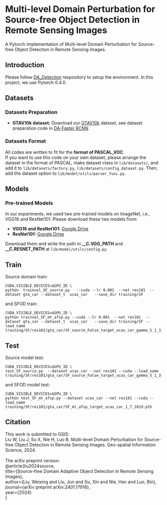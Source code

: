 # Multi-level Domain Perturbation for Source-free Object Detection in Remote Sensing Images
A Pytorch Implementation of Multi-level Domain Perturbation for Source-free Object Detection in Remote Sensing Images. 

## Introduction
Please follow [DA_Detection](https://github.com/VisionLearningGroup/DA_Detection.git) respository to setup the environment. In this project, we use Pytorch 0.4.0. 

## Datasets
### Datasets Preparation
* **GTAV10k dataset:** Download our [GTAV10k](https://drive.google.com/file/d/1dlGy5L7ko_I8qdPRTWhK5wc1Z-VXfK7a/view) dataset, see dataset preparation code in [DA-Faster RCNN](https://github.com/yuhuayc/da-faster-rcnn/tree/master/prepare_data).


### Datasets Format
All codes are written to fit for the **format of PASCAL_VOC**.  
If you want to use this code on your own dataset, please arrange the dataset in the format of PASCAL, make dataset class in ```lib/datasets/```, and add it to ```lib/datasets/factory.py```, ```lib/datasets/config_dataset.py```. Then, add the dataset option to ```lib/model/utils/parser_func.py```.

## Models
### Pre-trained Models
In our experiments, we used two pre-trained models on ImageNet, i.e., VGG16 and ResNet101. Please download these two models from:
* **VGG16 and ResNet101:** [Google Drive](https://drive.google.com/file/d/1KyZZi_GQq6x6PqO-3MKPC1OB5VlBIQx8/view?usp=sharing)
* **ResNet101:** [Google Drive](https://drive.google.com/file/d/1UuoXgslnA4Y-ZoyW0d2jViTkRl6HnHIC/view?usp=sharing)

Download them and write the path in **__C.VGG_PATH** and **__C.RESNET_PATH** at ```lib/model/utils/config.py```.

## Train
Source domain train:
```
CUDA_VISIBLE_DEVICES=$GPU_ID \
python  trainval_SF_source.py   --cuda --lr 0.001  --net res101  --dataset gta_car --dataset_t  ucas_car   --save_dir training/SF
```
and SFOD train:
```
CUDA_VISIBLE_DEVICES=$GPU_ID \
python trainval_SF_mt_afsp.py --cuda --lr 0.001  --net res101  --dataset gta_car --dataset_t  ucas_car   --save_dir training/SF --load_name training/SF/res101/gta_car/SF_source_False_target_ucas_car_gamma_5_1_3_9999.pth
```
## Test
Source model test:
```
CUDA_VISIBLE_DEVICES=$GPU_ID \
test_SF_source.py  --dataset ucas_car --net res101 --cuda --load_name training/SF/res101/gta_car/SF_source_False_target_ucas_car_gamma_5_1_3_9999.pth
```
and SFOD model test:
```
CUDA_VISIBLE_DEVICES=$GPU_ID \
python test_SF_mt_afsp.py --dataset ucas_car --net res101 --cuda --load_name training/SF/res101/gta_car/SF_mt_afsp_target_ucas_car_1_7_1019.pth
```
## Citation
This work is submitted to GSIS:<br>
Liu W, Liu J, Su X, Nie H, Luo B. Multi-level Domain Perturbation for Source-free Object Detection in Remote Sensing Images. Geo-spatial Information Science, 2024.<br>
<br>
The arXiv preprint version:<br>
@article{liu2024source,<br>
  title={Source-free Domain Adaptive Object Detection in Remote Sensing Images},<br>
  author={Liu, Weixing and Liu, Jun and Su, Xin and Nie, Han and Luo, Bin},<br>
  journal={arXiv preprint arXiv:2401.17916},<br>
  year={2024}<br>
}<br>
